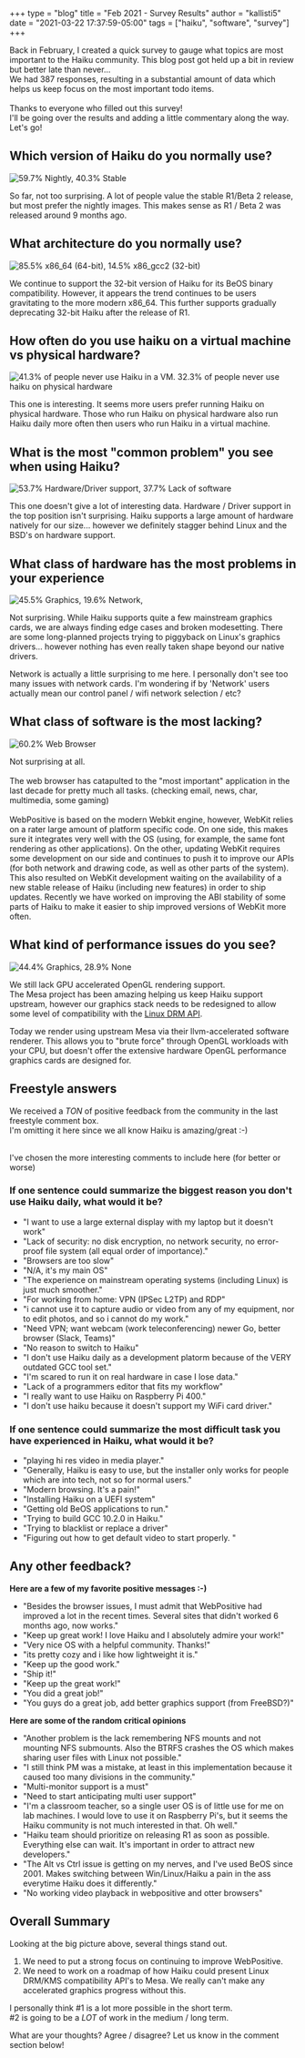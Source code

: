 +++
type = "blog"
title = "Feb 2021 - Survey Results"
author = "kallisti5"
date = "2021-03-22 17:37:59-05:00"
tags = ["haiku", "software", "survey"]
+++

Back in February, I created a quick survey to gauge what topics are most important to the Haiku community.
This blog post got held up a bit in review but better late than never...<br/>
We had 387 responses, resulting in a substantial amount of data which helps us keep focus on the most important todo items.<br/><br/>
Thanks to everyone who filled out this survey!<br/>
I'll be going over the results and adding a little commentary along the way. Let's go!

## Which version of Haiku do you normally use?

<img src="/files/survey_feb2021/1.png" alt="59.7% Nightly, 40.3% Stable"><br/>

So far, not too surprising. A lot of people value the stable R1/Beta 2 release, but most prefer the nightly images. This makes sense as R1 / Beta 2 was released around 9 months ago.

## What architecture do you normally use?

<img src="/files/survey_feb2021/2.png" alt="85.5% x86_64 (64-bit), 14.5% x86_gcc2 (32-bit)"><br/>

We continue to support the 32-bit version of Haiku for its BeOS binary compatibility. However, it appears the trend continues to be users gravitating to the more modern x86_64.
This further supports gradually deprecating 32-bit Haiku after the release of R1.

## How often do you use haiku on a virtual machine vs physical hardware?

<img src="/files/survey_feb2021/3.png" alt="41.3% of people never use Haiku in a VM. 32.3% of people never use haiku on physical hardware"><br/>

This one is interesting. It seems more users prefer running Haiku on physical hardware. Those who run Haiku on physical hardware also run Haiku daily more often then users who run Haiku in a virtual machine.

## What is the most "common problem" you see when using Haiku?

<img src="/files/survey_feb2021/4.png" alt="53.7% Hardware/Driver support, 37.7% Lack of software"><br/>

This one doesn't give a lot of interesting data. Hardware / Driver support in the top position isn't surprising. Haiku supports a large amount of hardware natively for our size... however we definitely stagger behind Linux and the BSD's on hardware support.

## What class of hardware has the most problems in your experience

<img src="/files/survey_feb2021/5.png" alt="45.5% Graphics, 19.6% Network, "><br/>

Not surprising.  While Haiku supports quite a few mainstream graphics cards, we are always finding edge cases and broken modesetting.
There are some long-planned projects trying to piggyback on Linux's graphics drivers... however nothing has even really taken shape beyond our native drivers.

Network is actually a little surprising to me here. I personally don't see too many issues with network cards.
I'm wondering if by 'Network' users actually mean our control panel / wifi network selection / etc?

## What class of software is the most lacking?

<img src="/files/survey_feb2021/5.png" alt="60.2% Web Browser"><br/>

Not surprising at all.<br/><br/>
The web browser has catapulted to the "most important" application in the last decade for pretty much all tasks. (checking email, news, char, multimedia, some gaming)<br/><br/>
WebPositive is based on the modern Webkit engine, however, WebKit relies on a rater large amount of platform specific code. On one side, this makes sure it integrates very well with the OS (using, for example, the same font rendering as other applications). On the other, updating WebKit requires some development on our side and continues to push it to improve our APIs (for both network and drawing code, as well as other parts of the system). This also resulted on WebKit development waiting on the availability of a new stable release of Haiku (including new features) in order to ship updates. Recently we have worked on improving the ABI stability of some parts of Haiku to make it easier to ship improved versions of WebKit more often.

## What kind of performance issues do you see?

<img src="/files/survey_feb2021/6.png" alt="44.4% Graphics, 28.9% None"><br/>

We still lack GPU accelerated OpenGL rendering support.<br/>
The Mesa project has been amazing helping us keep Haiku support upstream, however our graphics stack needs to be redesigned to allow some level of compatibility with the [Linux DRM API](https://en.wikipedia.org/wiki/Direct_Rendering_Manager).

Today we render using upstream Mesa via their llvm-accelerated software renderer. This allows you to "brute force" through OpenGL workloads with your CPU, but doesn't offer the extensive hardware OpenGL performance graphics cards are designed for.

## Freestyle answers

We received a *TON* of positive feedback from the community in the last freestyle comment box.<br/>
I'm omitting it here since we all know Haiku is amazing/great :-)<br/><br/>

I've chosen the more interesting comments to include here (for better or worse)

### If one sentence could summarize the biggest reason you don't use Haiku daily, what would it be?

* "I want to use a large external display with my laptop but it doesn't work"
* "Lack of security: no disk encryption, no network security, no error-proof file system (all equal order of importance)."
* "Browsers are too slow"
* "N/A, it's my main OS"
* "The experience on mainstream operating systems (including Linux) is just much smoother."
* "For working from home: VPN (IPSec L2TP) and RDP"
* "i cannot use it to capture audio or video from any of my equipment, nor to edit photos, and so i cannot do my work."
* "Need VPN; want webcam (work teleconferencing) newer Go, better browser (Slack, Teams)"
* "No reason to switch to Haiku"
* "I don't use Haiku daily as a development platorm because of the VERY outdated GCC tool set."
* "I'm scared to run it on real hardware in case I lose data."
* "Lack of a programmers editor that fits my workflow"
* "I really want to use Haiku on Raspberry Pi 400."
* "I don't use haiku because it doesn't support my WiFi card driver."

### If one sentence could summarize the most difficult task you have experienced in Haiku, what would it be?

* "playing hi res video in media player."
* "Generally, Haiku is easy to use, but the installer only works for people which are into tech, not so for normal users."
* "Modern browsing. It's a pain!"
* "Installing Haiku on a UEFI system"
* "Getting old BeOS applications to run."
* "Trying to build GCC 10.2.0 in Haiku."
* "Trying to blacklist or replace a driver"
* "Figuring out how to get default video to start properly. "

## Any other feedback?

**Here are a few of my favorite positive messages :-)**<br/>

* "Besides the browser issues, I must admit that WebPositive had improved a lot in the recent times.  Several sites that didn't worked 6 months ago, now works."
* "Keep up great work! I love Haiku and I absolutely admire your work!"
* "Very nice OS with a helpful community. Thanks!"
* "its pretty cozy and i like how lightweight it is."
* "Keep up the good work."
* "Ship it!"
* "Keep up the great work!"
* "You did a great job!"
* "You guys do a great job, add better graphics support (from FreeBSD?)"


**Here are some of the random critical opinions**<br/>

* "Another problem is the lack remembering NFS mounts and not mounting NFS submounts. Also the BTRFS crashes the OS which makes sharing user files with Linux not possible."
* "I still think PM was a mistake, at least in this implementation because it caused too many divisions in the community."
* "Multi-monitor support is a must"
* "Need to start anticipating multi user support"
* "I'm a classroom teacher, so a single user OS is of little use for me on lab machines. I would love to use it on Raspberry Pi's, but it seems the Haiku community is not much interested in that.  Oh well."
* "Haiku team should prioritize on releasing R1 as soon as possible. Everything else can wait. It's important in order to attract new developers."
* "The Alt vs Ctrl issue is getting on my nerves, and I've used BeOS since 2001. Makes switching between Win/Linux/Haiku a pain in the ass everytime Haiku does it differently."
* "No working video playback in webpositive and otter browsers"


## Overall Summary

Looking at the big picture above, several things stand out.

1) We need to put a strong focus on continuing to improve WebPositive. 
2) We need to work on a roadmap of how Haiku could present Linux DRM/KMS compatibility API's to Mesa. We really can't make any accelerated graphics progress without this.

I personally think #1 is a lot more possible in the short term.<br/>
 #2 is going to be a *LOT* of work in the medium / long term.

What are your thoughts? Agree / disagree?  Let us know in the comment section below!
